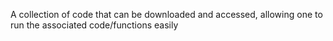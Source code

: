 A collection of code that can be downloaded and accessed, allowing one to run the associated code/functions easily